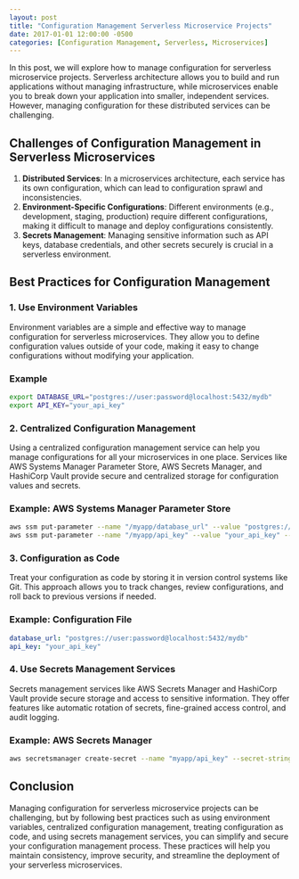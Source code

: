 ```yaml
---
layout: post
title: "Configuration Management Serverless Microservice Projects"
date: 2017-01-01 12:00:00 -0500
categories: [Configuration Management, Serverless, Microservices]
---
```


In this post, we will explore how to manage configuration for serverless microservice projects. Serverless architecture allows you to build and run applications without managing infrastructure, while microservices enable you to break down your application into smaller, independent services. However, managing configuration for these distributed services can be challenging.

## Challenges of Configuration Management in Serverless Microservices

1. **Distributed Services**: In a microservices architecture, each service has its own configuration, which can lead to configuration sprawl and inconsistencies.
2. **Environment-Specific Configurations**: Different environments (e.g., development, staging, production) require different configurations, making it difficult to manage and deploy configurations consistently.
3. **Secrets Management**: Managing sensitive information such as API keys, database credentials, and other secrets securely is crucial in a serverless environment.

## Best Practices for Configuration Management

### 1. Use Environment Variables

Environment variables are a simple and effective way to manage configuration for serverless microservices. They allow you to define configuration values outside of your code, making it easy to change configurations without modifying your application.

### Example

```sh
export DATABASE_URL="postgres://user:password@localhost:5432/mydb"
export API_KEY="your_api_key"
```

### 2. Centralized Configuration Management

Using a centralized configuration management service can help you manage configurations for all your microservices in one place. Services like AWS Systems Manager Parameter Store, AWS Secrets Manager, and HashiCorp Vault provide secure and centralized storage for configuration values and secrets.

### Example: AWS Systems Manager Parameter Store

```sh
aws ssm put-parameter --name "/myapp/database_url" --value "postgres://user:password@localhost:5432/mydb" --type "String"
aws ssm put-parameter --name "/myapp/api_key" --value "your_api_key" --type "SecureString"
```

### 3. Configuration as Code

Treat your configuration as code by storing it in version control systems like Git. This approach allows you to track changes, review configurations, and roll back to previous versions if needed.

### Example: Configuration File

```yaml
database_url: "postgres://user:password@localhost:5432/mydb"
api_key: "your_api_key"
```

### 4. Use Secrets Management Services

Secrets management services like AWS Secrets Manager and HashiCorp Vault provide secure storage and access to sensitive information. They offer features like automatic rotation of secrets, fine-grained access control, and audit logging.

### Example: AWS Secrets Manager

```sh
aws secretsmanager create-secret --name "myapp/api_key" --secret-string "your_api_key"
```

## Conclusion

Managing configuration for serverless microservice projects can be challenging, but by following best practices such as using environment variables, centralized configuration management, treating configuration as code, and using secrets management services, you can simplify and secure your configuration management process. These practices will help you maintain consistency, improve security, and streamline the deployment of your serverless microservices.
